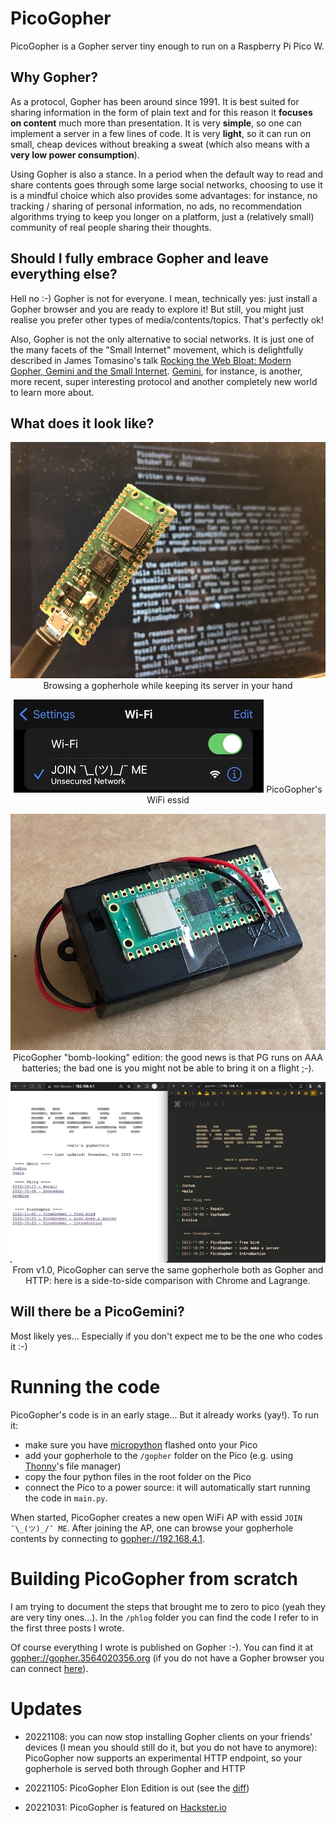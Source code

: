 # PicoGopher

PicoGopher is a Gopher server tiny enough to run on a Raspberry Pi Pico W.

## Why Gopher?

As a protocol, Gopher has been around since 1991. 
It is best suited for sharing information in the form of plain text 
and for this reason it **focuses on content** much more than presentation. 
It is very **simple**, so one can implement a server in a few lines of code.
It is very **light**, so it can run on small, cheap devices without breaking 
a sweat (which also means with a **very low power consumption**).

Using Gopher is also a stance. 
In a period when the default way to read and share contents goes through some 
large social networks, choosing to use it is a mindful choice which also 
provides some advantages: for instance, no tracking / sharing of personal 
information, no ads, no recommendation algorithms trying to keep you longer 
on a platform, just a (relatively small) community of real people sharing 
their thoughts.

## Should I fully embrace Gopher and leave everything else?

Hell no :-) 
Gopher is not for everyone. I mean, technically yes: just install a Gopher 
browser and you are ready to explore it! But still, you might just realise 
you prefer other types of media/contents/topics. That's perfectly ok!

Also, Gopher is not the only alternative to social networks. It is just one 
of the many facets of the "Small Internet" movement, which is delightfully 
described in James Tomasino's talk 
[Rocking the Web Bloat: Modern Gopher, Gemini and the Small Internet](https://media.ccc.de/v/mch2022-83-rocking-the-web-bloat-modern-gopher-gemini-and-the-small-internet). 
[Gemini](https://gemini.circumlunar.space/), for instance, is another, more 
recent, super interesting protocol and another completely new world to learn
more about.

## What does it look like?

<p align="center">
  <img src="https://raw.githubusercontent.com/aittalam/PicoGopher/master/img/pg01.jpg" alt="PicoGopher server"/>
  Browsing a gopherhole while keeping its server in your hand
</p>

<p align="center">
  <img src="https://raw.githubusercontent.com/aittalam/PicoGopher/master/img/pg02.jpg" alt="PicoGopher's WiFi essid"/>
  PicoGopher's WiFi essid
</p>

<p align="center">
  <img src="https://raw.githubusercontent.com/aittalam/PicoGopher/master/img/pg03.jpg" alt="PicoGopher bomb-looking edition"/>
  PicoGopher "bomb-looking" edition: the good news is that PG runs on AAA batteries; the bad one is you might not be able to bring it on a flight ;-).
</p>

<p align="center">
  <img src="https://raw.githubusercontent.com/aittalam/PicoGopher/master/img/pg04.jpg" alt="PicoGopher serving Gopher and HTTP protocols"/>
  From v1.0, PicoGopher can serve the same gopherhole both as Gopher and HTTP: here is a side-to-side comparison with Chrome and Lagrange.
</p>


## Will there be a PicoGemini?

Most likely yes... Especially if you don't expect me to be the one who 
codes it :-) 


# Running the code

PicoGopher's code is in an early stage... But it already works (yay!). To
run it:

- make sure you have [micropython](https://micropython.org/download/rp2-pico-w/)
flashed onto your Pico
- add your gopherhole to the `/gopher` folder on the Pico (e.g. using
  [Thonny](https://thonny.org/)'s file manager)
- copy the four python files in the root folder on the Pico
- connect the Pico to a power source: it will automatically start running
  the code in `main.py`.

When started, PicoGopher creates a new open WiFi AP with essid `JOIN ¯\_(ツ)_/¯ ME`.
After joining the AP, one can browse your gopherhole contents by connecting
to [gopher://192.168.4.1](gopher://192.168.4.1).


# Building PicoGopher from scratch

I am trying to document the steps that brought me to zero to pico (yeah they 
are very tiny ones...). In the `/phlog` folder you can find the code I refer
to in the first three posts I wrote.

Of course everything I wrote is published on Gopher :-). You can find it at
[gopher://gopher.3564020356.org](gopher://gopher.3564020356.org) (if you do not have
a Gopher browser you can connect [here](https://gopher.floodgap.com/gopher/gw?a=gopher%3A%2F%2Fgopher.3564020356.org)).


# Updates

- 20221108: you can now stop installing Gopher clients on your friends' devices
(I mean you should still do it, but you do not have to anymore): PicoGopher now
supports an experimental HTTP endpoint, so your gopherhole is served both through
Gopher and HTTP

- 20221105: PicoGopher Elon Edition is out (see the [diff](https://github.com/aittalam/PicoGopher/commit/d618f2f0091542845bd250a0b85141aaa5246cb7))

- 20221031: PicoGopher is featured on [Hackster.io](https://www.hackster.io/news/davide-eynard-s-picogopher-puts-a-90s-network-protocol-on-a-raspberry-pi-pico-w-and-in-a-backpack-dd3cc41995a6)
